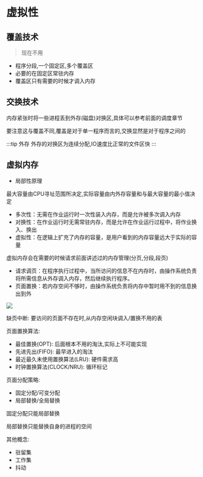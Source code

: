 # 虚拟性

## 覆盖技术

> 现在不用

- 程序分段,一个固定区,多个覆盖区
- 必要的在固定区常驻内存
- 覆盖区只有需要的时候才调入内存

## 交换技术

内存紧张时将一些进程丢到外存(磁盘)对换区,具体可以参考前面的调度章节

要注意这与覆盖不同,覆盖是对于单一程序而言的,交换显然是对于程序之间的

:::tip 外存
外存的对换区为连续分配,IO速度比正常的文件区快
:::

## 虚拟内存

- 局部性原理

最大容量由CPU寻址范围所决定,实际容量由内外存容量和与最大容量的最小值决定

- 多次性：无需在作业运行时一次性装入内存，而是允许被多次调入内存
- 对换性：在作业运行时无需常驻内存，而是允许在作业运行过程中，将作业换入、换出
- 虚拟性：在逻辑上扩充了内存的容量，是用户看到的内存容量远大于实际的容量

虚拟内存会在需要的时候请求前面讲述过的内存管理(分页,分段,段页)

- 请求调页：在程序执行过程中，当所访问的信息不在内存时，由操作系统负责将所需信息从外存调入内存，然后继续执行程序。
- 页面置换：若内存空间不够时，由操作系统负责将内存中暂时用不到的信息换出到外

![](https://cdn.jsdelivr.net/gh/open17/Pic/img/202409181330157.png)

缺页中断: 要访问的页面不存在时,从内存空闲块调入/置换不用的表

页面置换算法:

- 最佳置换(OPT): 后面根本不用的淘汰,实际上不可能实现
- 先进先出(FIFO): 最早进入的淘汰
- 最近最久未使用置换算法(LRU): 硬件需求高
- 时钟置换算法(CLOCK/NRU): 循环标记

页面分配策略:

- 固定分配/可变分配
- 局部替换/全局替换

固定分配只能局部替换

局部替换只能替换自身的进程的空间

其他概念:

- 驻留集
- 工作集
- 抖动




